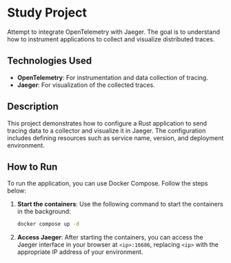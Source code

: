 # Study Project

Attempt to integrate OpenTelemetry with Jaeger. The goal is to understand how to instrument applications to collect and visualize distributed traces.

## Technologies Used

- **OpenTelemetry**: For instrumentation and data collection of tracing.
- **Jaeger**: For visualization of the collected traces.

## Description

This project demonstrates how to configure a Rust application to send tracing data to a collector and visualize it in Jaeger. The configuration includes defining resources such as service name, version, and deployment environment.

## How to Run

To run the application, you can use Docker Compose. Follow the steps below:

1. **Start the containers**: Use the following command to start the containers in the background:

   ```bash
   docker compose up -d
   ```

2. **Access Jaeger**: After starting the containers, you can access the Jaeger interface in your browser at `<ip>:16686`, replacing `<ip>` with the appropriate IP address of your environment.



